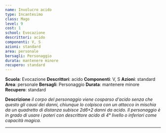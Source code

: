 ```yaml
---
name: Involucro acido
type: Incantesimo
class: Mago
level: 9
cost: 1
school: Evocazione
descrittori: acido
componenti: V, S
azioni: standard
area: personale
bersagli: Personaggio
durata: mantenere minore
recupero: standard
---
```

**Scuola**: Evocazione
**Descrittori**: acido
**Componenti**: V, S
**Azioni**: standard
**Area**: personale
**Bersagli**: Personaggio
**Durata**: mantenere minore
**Recupero**: standard

**Descrizione**
*il corpo del personaggio viene cosparso d'acido senza che questo gli causi dei danni, chiunque lo colpisca con un attacco in mischia da un quadretto di distanza subisce 2d6+2 danni da acido. Il personaggio è in grado di usare i poteri con descrittore acido di 4° livello o inferiori come capacità magica.*

---